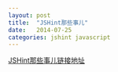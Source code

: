 ```yaml
---
layout: post
title:  "JSHint那些事儿"
date:   2014-07-25
categories: jshint javascript
---
```

[JSHint那些事儿链接地址](https://speakerdeck.com/sharonlx/sharon-dot-li-ixuan-dot-lee-at-gmail-dot-com)


<script async class="speakerdeck-embed" data-id="c6225220f60f0131729a0a98c369402e" data-ratio="1.33333333333333" src="//speakerdeck.com/assets/embed.js"></script>

